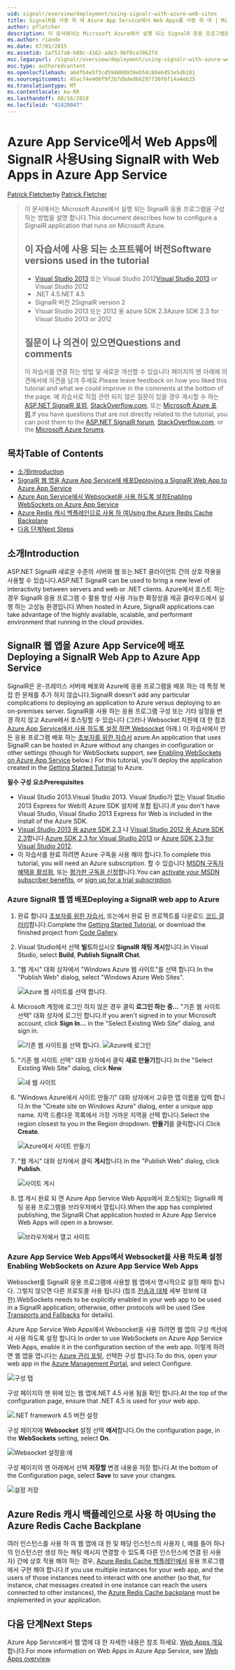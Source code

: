 ```yaml
---
uid: signalr/overview/deployment/using-signalr-with-azure-web-sites
title: SignalR을 사용 하 여 Azure App Service에서 Web Apps를 사용 하 여 | Microsoft Docs
author: pfletcher
description: 이 문서에서는 Microsoft Azure에서 실행 되는 SignalR 응용 프로그램을 구성 하는 방법을 설명 합니다. 소프트웨어 버전은 Visual Studio 2013 또는 Vis. 자습서에서 사용...
ms.author: riande
ms.date: 07/01/2015
ms.assetid: 2a7517a0-b88c-4162-ade3-9bf6ca7062fd
msc.legacyurl: /signalr/overview/deployment/using-signalr-with-azure-web-sites
msc.type: authoredcontent
ms.openlocfilehash: a6dfb4e5f3cd594860939eb54c88e6453e5db181
ms.sourcegitcommit: 45ac74e400f9f2b7dbded66297730f6f14a4eb25
ms.translationtype: MT
ms.contentlocale: ko-KR
ms.lasthandoff: 08/16/2018
ms.locfileid: "41829047"
---
```

<a name="using-signalr-with-web-apps-in-azure-app-service"></a><span data-ttu-id="9519d-104">Azure App Service에서 Web Apps에 SignalR 사용</span><span class="sxs-lookup"><span data-stu-id="9519d-104">Using SignalR with Web Apps in Azure App Service</span></span>
====================
<span data-ttu-id="9519d-105">[Patrick Fletcher](https://github.com/pfletcher)</span><span class="sxs-lookup"><span data-stu-id="9519d-105">by [Patrick Fletcher](https://github.com/pfletcher)</span></span>

> <span data-ttu-id="9519d-106">이 문서에서는 Microsoft Azure에서 실행 되는 SignalR 응용 프로그램을 구성 하는 방법을 설명 합니다.</span><span class="sxs-lookup"><span data-stu-id="9519d-106">This document describes how to configure a SignalR application that runs on Microsoft Azure.</span></span>
> 
> ## <a name="software-versions-used-in-the-tutorial"></a><span data-ttu-id="9519d-107">이 자습서에 사용 되는 소프트웨어 버전</span><span class="sxs-lookup"><span data-stu-id="9519d-107">Software versions used in the tutorial</span></span>
> 
> 
> - <span data-ttu-id="9519d-108">[Visual Studio 2013](https://www.microsoft.com/visualstudio/eng/2013-downloads) 또는 Visual Studio 2012</span><span class="sxs-lookup"><span data-stu-id="9519d-108">[Visual Studio 2013](https://www.microsoft.com/visualstudio/eng/2013-downloads) or Visual Studio 2012</span></span>
> - <span data-ttu-id="9519d-109">.NET 4.5</span><span class="sxs-lookup"><span data-stu-id="9519d-109">.NET 4.5</span></span>
> - <span data-ttu-id="9519d-110">SignalR 버전 2</span><span class="sxs-lookup"><span data-stu-id="9519d-110">SignalR version 2</span></span>
> - <span data-ttu-id="9519d-111">Visual Studio 2013 또는 2012 용 azure SDK 2.3</span><span class="sxs-lookup"><span data-stu-id="9519d-111">Azure SDK 2.3 for Visual Studio 2013 or 2012</span></span>
>   
> 
> 
> ## <a name="questions-and-comments"></a><span data-ttu-id="9519d-112">질문이 나 의견이 있으면</span><span class="sxs-lookup"><span data-stu-id="9519d-112">Questions and comments</span></span>
> 
> <span data-ttu-id="9519d-113">이 자습서를 연결 하는 방법 및 새로운 개선할 수 있습니다 페이지의 맨 아래에 의견에서에 의견을 남겨 주세요.</span><span class="sxs-lookup"><span data-stu-id="9519d-113">Please leave feedback on how you liked this tutorial and what we could improve in the comments at the bottom of the page.</span></span> <span data-ttu-id="9519d-114">에 자습서로 직접 관련 되지 않은 질문이 있을 경우 게시할 수 하는 [ASP.NET SignalR 포럼](https://forums.asp.net/1254.aspx/1?ASP+NET+SignalR), [StackOverflow.com](http://stackoverflow.com/), 또는 [Microsoft Azure 포럼](https://social.msdn.microsoft.com/Forums/windowsazure/home?category=windowsazureplatform).</span><span class="sxs-lookup"><span data-stu-id="9519d-114">If you have questions that are not directly related to the tutorial, you can post them to the [ASP.NET SignalR forum](https://forums.asp.net/1254.aspx/1?ASP+NET+SignalR), [StackOverflow.com](http://stackoverflow.com/), or the [Microsoft Azure forums](https://social.msdn.microsoft.com/Forums/windowsazure/home?category=windowsazureplatform).</span></span>


## <a name="table-of-contents"></a><span data-ttu-id="9519d-115">목차</span><span class="sxs-lookup"><span data-stu-id="9519d-115">Table of Contents</span></span>

- [<span data-ttu-id="9519d-116">소개</span><span class="sxs-lookup"><span data-stu-id="9519d-116">Introduction</span></span>](#introduction)
- [<span data-ttu-id="9519d-117">SignalR 웹 앱을 Azure App Service에 배포</span><span class="sxs-lookup"><span data-stu-id="9519d-117">Deploying a SignalR Web App to Azure App Service</span></span>](#deploying)
- [<span data-ttu-id="9519d-118">Azure App Service에서 Websocket을 사용 하도록 설정</span><span class="sxs-lookup"><span data-stu-id="9519d-118">Enabling WebSockets on Azure App Service</span></span>](#websocket)
- [<span data-ttu-id="9519d-119">Azure Redis 캐시 백플레인으로 사용 하 여</span><span class="sxs-lookup"><span data-stu-id="9519d-119">Using the Azure Redis Cache Backplane</span></span>](#backplane)
- [<span data-ttu-id="9519d-120">다음 단계</span><span class="sxs-lookup"><span data-stu-id="9519d-120">Next Steps</span></span>](#nextsteps)

<a id="introduction"></a>
## <a name="introduction"></a><span data-ttu-id="9519d-121">소개</span><span class="sxs-lookup"><span data-stu-id="9519d-121">Introduction</span></span>

<span data-ttu-id="9519d-122">ASP.NET SignalR 새로운 수준의 서버와 웹 또는.NET 클라이언트 간의 상호 작용을 사용할 수 있습니다.</span><span class="sxs-lookup"><span data-stu-id="9519d-122">ASP.NET SignalR can be used to bring a new level of interactivity between servers and web or .NET clients.</span></span> <span data-ttu-id="9519d-123">Azure에서 호스트 하는 경우 SignalR 응용 프로그램 수 활용 항상 사용 가능한 확장성을 제공 클라우드에서 실행 하는 고성능 환경입니다.</span><span class="sxs-lookup"><span data-stu-id="9519d-123">When hosted in Azure, SignalR applications can take advantage of the highly available, scalable, and performant environment that running in the cloud provides.</span></span>

<a id="deploying"></a>
## <a name="deploying-a-signalr-web-app-to-azure-app-service"></a><span data-ttu-id="9519d-124">SignalR 웹 앱을 Azure App Service에 배포</span><span class="sxs-lookup"><span data-stu-id="9519d-124">Deploying a SignalR Web App to Azure App Service</span></span>

<span data-ttu-id="9519d-125">SignalR은 온-프레미스 서버에 배포와 Azure에 응용 프로그램을 배포 하는 데 특정 복잡 한 문제를 추가 하지 않습니다.</span><span class="sxs-lookup"><span data-stu-id="9519d-125">SignalR doesn't add any particular complications to deploying an application to Azure versus deploying to an on-premises server.</span></span> <span data-ttu-id="9519d-126">SignalR을 사용 하는 응용 프로그램 구성 또는 기타 설정을 변경 하지 않고 Azure에서 호스팅할 수 있습니다 (그러나 Websocket 지원에 대 한 참조 [Azure App Service에서 사용 하도록 설정 하면 Websocket](#websocket) 아래.) 이 자습서에서 만든 응용 프로그램 배포 하는 [초보자를 위한 자습서](../getting-started/tutorial-getting-started-with-signalr.md) azure.</span><span class="sxs-lookup"><span data-stu-id="9519d-126">An application that uses SignalR can be hosted in Azure without any changes in configuration or other settings (though for WebSockets support, see [Enabling WebSockets on Azure App Service](#websocket) below.) For this tutorial, you'll deploy the application created in the [Getting Started Tutorial](../getting-started/tutorial-getting-started-with-signalr.md) to Azure.</span></span>

<span data-ttu-id="9519d-127">**필수 구성 요소**</span><span class="sxs-lookup"><span data-stu-id="9519d-127">**Prerequisites**</span></span>

- <span data-ttu-id="9519d-128">Visual Studio 2013.</span><span class="sxs-lookup"><span data-stu-id="9519d-128">Visual Studio 2013.</span></span> <span data-ttu-id="9519d-129">Visual Studio가 없는 Visual Studio 2013 Express for Web의 Azure SDK 설치에 포함 됩니다.</span><span class="sxs-lookup"><span data-stu-id="9519d-129">If you don't have Visual Studio, Visual Studio 2013 Express for Web is included in the install of the Azure SDK.</span></span>
- <span data-ttu-id="9519d-130">[Visual Studio 2013 용 azure SDK 2.3](https://go.microsoft.com/fwlink/?linkid=324322&clcid=0x409) 나 [Visual Studio 2012 용 Azure SDK 2.3](https://go.microsoft.com/fwlink/p/?linkid=323511)합니다.</span><span class="sxs-lookup"><span data-stu-id="9519d-130">[Azure SDK 2.3 for Visual Studio 2013](https://go.microsoft.com/fwlink/?linkid=324322&clcid=0x409) or [Azure SDK 2.3 for Visual Studio 2012](https://go.microsoft.com/fwlink/p/?linkid=323511).</span></span>
- <span data-ttu-id="9519d-131">이 자습서를 완료 하려면 Azure 구독을 사용 해야 합니다.</span><span class="sxs-lookup"><span data-stu-id="9519d-131">To complete this tutorial, you will need an Azure subscription.</span></span> <span data-ttu-id="9519d-132">할 수 있습니다 [MSDN 구독자 혜택을 활성화](https://azure.microsoft.com/pricing/member-offers/msdn-benefits-details/), 또는 [평가판 구독을 신청](https://azure.microsoft.com/pricing/free-trial/)합니다.</span><span class="sxs-lookup"><span data-stu-id="9519d-132">You can [activate your MSDN subscriber benefits](https://azure.microsoft.com/pricing/member-offers/msdn-benefits-details/), or [sign up for a trial subscription](https://azure.microsoft.com/pricing/free-trial/).</span></span>

### <a name="deploying-a-signalr-web-app-to-azure"></a><span data-ttu-id="9519d-133">Azure SignalR 웹 앱 배포</span><span class="sxs-lookup"><span data-stu-id="9519d-133">Deploying a SignalR web app to Azure</span></span>

1. <span data-ttu-id="9519d-134">완료 합니다 [초보자를 위한 자습서](../getting-started/tutorial-getting-started-with-signalr.md), 또는에서 완료 된 프로젝트를 다운로드 [코드 갤러리](https://code.msdn.microsoft.com/SignalR-Getting-Started-b9d18aa9)합니다.</span><span class="sxs-lookup"><span data-stu-id="9519d-134">Complete the [Getting Started Tutorial](../getting-started/tutorial-getting-started-with-signalr.md), or download the finished project from [Code Gallery](https://code.msdn.microsoft.com/SignalR-Getting-Started-b9d18aa9).</span></span>
2. <span data-ttu-id="9519d-135">Visual Studio에서 선택 **빌드**하십시오 **SignalR 채팅 게시**합니다.</span><span class="sxs-lookup"><span data-stu-id="9519d-135">In Visual Studio, select **Build**, **Publish SignalR Chat**.</span></span>
3. <span data-ttu-id="9519d-136">"웹 게시" 대화 상자에서 "Windows Azure 웹 사이트"를 선택 합니다.</span><span class="sxs-lookup"><span data-stu-id="9519d-136">In the "Publish Web" dialog, select "Windows Azure Web Sites".</span></span>

    ![Azure 웹 사이트를 선택 합니다.](using-signalr-with-azure-web-sites/_static/image1.png)
4. <span data-ttu-id="9519d-138">Microsoft 계정에 로그인 하지 않은 경우 클릭 **로그인 하는 중...**  "기존 웹 사이트 선택" 대화 상자에 로그인 합니다.</span><span class="sxs-lookup"><span data-stu-id="9519d-138">If you aren't signed in to your Microsoft account, click **Sign In...** in the "Select Existing Web Site" dialog, and sign in.</span></span>

    ![기존 웹 사이트를 선택 합니다.](using-signalr-with-azure-web-sites/_static/image2.png)    ![Azure에 로그인](using-signalr-with-azure-web-sites/_static/image3.png)
5. <span data-ttu-id="9519d-141">"기존 웹 사이트 선택" 대화 상자에서 클릭 **새로 만들기**합니다.</span><span class="sxs-lookup"><span data-stu-id="9519d-141">In the "Select Existing Web Site" dialog, click **New**.</span></span>

    ![새 웹 사이트](using-signalr-with-azure-web-sites/_static/image4.png)
6. <span data-ttu-id="9519d-143">"Windows Azure에서 사이트 만들기" 대화 상자에서 고유한 앱 이름을 입력 합니다.</span><span class="sxs-lookup"><span data-stu-id="9519d-143">In the "Create site on Windows Azure" dialog, enter a unique app name.</span></span> <span data-ttu-id="9519d-144">지역 드롭다운 목록에서 가장 가까운 지역을 선택 합니다.</span><span class="sxs-lookup"><span data-stu-id="9519d-144">Select the region closest to you in the Region dropdown.</span></span> <span data-ttu-id="9519d-145">**만들기**를 클릭합니다.</span><span class="sxs-lookup"><span data-stu-id="9519d-145">Click **Create**.</span></span>

    ![Azure에서 사이트 만들기](using-signalr-with-azure-web-sites/_static/image5.png)
7. <span data-ttu-id="9519d-147">"웹 게시" 대화 상자에서 클릭 **게시**합니다.</span><span class="sxs-lookup"><span data-stu-id="9519d-147">In the "Publish Web" dialog, click **Publish**.</span></span>

    ![사이트 게시](using-signalr-with-azure-web-sites/_static/image6.png)
8. <span data-ttu-id="9519d-149">앱 게시 완료 되 면 Azure App Service Web Apps에서 호스팅되는 SignalR 채팅 응용 프로그램을 브라우저에서 열립니다.</span><span class="sxs-lookup"><span data-stu-id="9519d-149">When the app has completed publishing, the SignalR Chat application hosted in Azure App Service Web Apps will open in a browser.</span></span>

    ![브라우저에서 열고 사이트](using-signalr-with-azure-web-sites/_static/image7.png)

<a id="websocket"></a>
### <a name="enabling-websockets-on-azure-app-service-web-apps"></a><span data-ttu-id="9519d-151">Azure App Service Web Apps에서 Websocket을 사용 하도록 설정</span><span class="sxs-lookup"><span data-stu-id="9519d-151">Enabling WebSockets on Azure App Service Web Apps</span></span>

<span data-ttu-id="9519d-152">Websocket를 SignalR 응용 프로그램에 사용할 웹 앱에서 명시적으로 설정 해야 합니다. 그렇지 않으면 다른 프로토콜 사용 됩니다 (참조 [전송과 대체](../getting-started/introduction-to-signalr.md#transports) 세부 정보에 대 한).</span><span class="sxs-lookup"><span data-stu-id="9519d-152">WebSockets needs to be explicitly enabled in your web app to be used in a SignalR application; otherwise, other protocols will be used (See [Transports and Fallbacks](../getting-started/introduction-to-signalr.md#transports) for details).</span></span>

<span data-ttu-id="9519d-153">Azure App Service Web Apps에서 Websocket을 사용 하려면 웹 앱의 구성 섹션에서 사용 하도록 설정 합니다.</span><span class="sxs-lookup"><span data-stu-id="9519d-153">In order to use WebSockets on Azure App Service Web Apps, enable it in the configuration section of the web app.</span></span> <span data-ttu-id="9519d-154">이렇게 하려면 웹 앱을 엽니다는 [Azure 관리 포털](https://manage.windowsazure.com/), 선택한 구성 합니다.</span><span class="sxs-lookup"><span data-stu-id="9519d-154">To do this, open your web app in the [Azure Management Portal](https://manage.windowsazure.com/), and select Configure.</span></span>

![구성 탭](using-signalr-with-azure-web-sites/_static/image8.png)

<span data-ttu-id="9519d-156">구성 페이지의 맨 위에 있는 웹 앱에.NET 4.5 사용 됨을 확인 합니다.</span><span class="sxs-lookup"><span data-stu-id="9519d-156">At the top of the configuration page, ensure that .NET 4.5 is used for your web app.</span></span>

![.NET framework 4.5 버전 설정](using-signalr-with-azure-web-sites/_static/image9.png)

<span data-ttu-id="9519d-158">구성 페이지에 **Websocket** 설정 선택 **에서**합니다.</span><span class="sxs-lookup"><span data-stu-id="9519d-158">On the configuration page, in the **WebSockets** setting, select **On**.</span></span>

![Websocket 설정을:에](using-signalr-with-azure-web-sites/_static/image10.png)

<span data-ttu-id="9519d-160">구성 페이지의 맨 아래에서 선택 **저장할** 변경 내용을 저장 합니다.</span><span class="sxs-lookup"><span data-stu-id="9519d-160">At the bottom of the Configuration page, select **Save** to save your changes.</span></span>

![설정 저장](using-signalr-with-azure-web-sites/_static/image11.png)

<a id="backplane"></a>
## <a name="using-the-azure-redis-cache-backplane"></a><span data-ttu-id="9519d-162">Azure Redis 캐시 백플레인으로 사용 하 여</span><span class="sxs-lookup"><span data-stu-id="9519d-162">Using the Azure Redis Cache Backplane</span></span>

<span data-ttu-id="9519d-163">여러 인스턴스를 사용 하 여 웹 앱에 대 한 및 해당 인스턴스의 사용자 (, 예를 들어 하나의 인스턴스만 생성 하는 채팅 메시지 연결할 수 있도록 다른 인스턴스에 연결 된 사용자) 간에 상호 작용 해야 하는 경우, [Azure Redis Cache 백플레인에서](../performance/scaleout-with-redis.md) 응용 프로그램에서 구현 해야 합니다.</span><span class="sxs-lookup"><span data-stu-id="9519d-163">If you use multiple instances for your web app, and the users of those instances need to interact with one another (so that, for instance, chat messages created in one instance can reach the users connected to other instances), the [Azure Redis Cache backplane](../performance/scaleout-with-redis.md) must be implemented in your application.</span></span>

<a id="nextsteps"></a>
## <a name="next-steps"></a><span data-ttu-id="9519d-164">다음 단계</span><span class="sxs-lookup"><span data-stu-id="9519d-164">Next Steps</span></span>

<span data-ttu-id="9519d-165">Azure App Service에서 웹 앱에 대 한 자세한 내용은 참조 하세요. [Web Apps 개요](https://azure.microsoft.com/documentation/articles/app-service-web-overview/)합니다.</span><span class="sxs-lookup"><span data-stu-id="9519d-165">For more information on Web Apps in Azure App Service, see [Web Apps overview](https://azure.microsoft.com/documentation/articles/app-service-web-overview/).</span></span>
